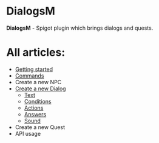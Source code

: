 # DialogsM
**DialogsM** - Spigot plugin which brings dialogs and quests.

# All articles:
* [Getting started](https://github.com/LeonidMem/DialogsM-Wiki/wiki/Getting-started)
* [Commands](https://github.com/LeonidMem/DialogsM-Wiki/wiki/Commands)
* Create a new NPC
* [Create a new Dialog](https://github.com/LeonidMem/DialogsM-Wiki/wiki/Create-a-new-Dialog)
  * [Text](https://github.com/LeonidMem/DialogsM-Wiki/wiki/Create-a-new-Dialog#text-necessary-property)
  * [Conditions](https://github.com/LeonidMem/DialogsM-Wiki/wiki/Create-a-new-Dialog#conditions)
  * [Actions](https://github.com/LeonidMem/DialogsM-Wiki/wiki/Create-a-new-Dialog#conditions)
  * [Answers](https://github.com/LeonidMem/DialogsM-Wiki/wiki/Create-a-new-Dialog#answers)
  * [Sound](https://github.com/LeonidMem/DialogsM-Wiki/wiki/Create-a-new-Dialog#sound)
* Create a new Quest
* API usage

